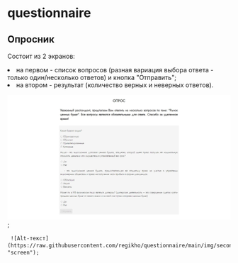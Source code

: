# questionnaire

<h2>Опросник</h2>
  <p>Состоит из 2 экранов:</p> 
  <li>на первом - список вопросов (разная вариация выбора ответа - только один/несколько ответов) и кнопка "Отправить";</li>
  
  <li>на втором - результат (количество верных и неверных ответов).</li>
 
   
   ![Alt-текст](https://raw.githubusercontent.com/regikho/questionnaire/main/img/firstScreen.JPG "screen");
   
     ![Alt-текст](https://raw.githubusercontent.com/regikho/questionnaire/main/img/secondScreen.JPG "screen");

